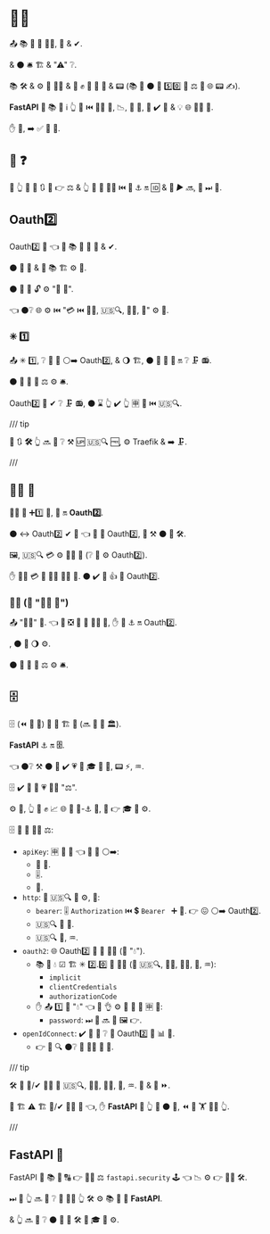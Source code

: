 # 💂‍♂

📤 📚 🌌 🍵 💂‍♂, 🤝 &amp; ✔.

&amp; ⚫️ 🛎 🏗 &amp; "⚠" ❔.

📚 🛠️ &amp; ⚙️ 🍵 💂‍♂ &amp; 🤝 ✊ 🦏 💸 🎯 &amp; 📟 (📚 💼 ⚫️ 💪 5️⃣0️⃣ 💯 ⚖️ 🌅 🌐 📟 ✍).

**FastAPI** 🚚 📚 🧰 ℹ 👆 🙅 ⏮️ **💂‍♂** 💪, 📉, 🐩 🌌, 🍵 ✔️ 🔬 &amp; 💡 🌐 💂‍♂ 🔧.

✋️ 🥇, ➡️ ✅ 🤪 🔧.

## 🏃 ❓

🚥 👆 🚫 💅 🔃 🙆 👉 ⚖ &amp; 👆 💪 🚮 💂‍♂ ⏮️ 🤝 ⚓️ 🔛 🆔 &amp; 🔐 *▶️️ 🔜*, 🚶 ⏭ 📃.

## Oauth2️⃣

Oauth2️⃣ 🔧 👈 🔬 📚 🌌 🍵 🤝 &amp; ✔.

⚫️ 🔬 🔧 &amp; 📔 📚 🏗 ⚙️ 💼.

⚫️ 🔌 🌌 🔓 ⚙️ "🥉 🥳".

👈 ⚫️❔ 🌐 ⚙️ ⏮️ "💳 ⏮️ 👱📔, 🇺🇸🔍, 👱📔, 📂" ⚙️ 🔘.

### ✳ 1️⃣

📤 ✳ 1️⃣, ❔ 📶 🎏 ⚪️➡️ Oauth2️⃣, &amp; 🌖 🏗, ⚫️ 🔌 🔗 🔧 🔛 ❔ 🗜 📻.

⚫️ 🚫 📶 🌟 ⚖️ ⚙️ 🛎.

Oauth2️⃣ 🚫 ✔ ❔ 🗜 📻, ⚫️ ⌛ 👆 ✔️ 👆 🈸 🍦 ⏮️ 🇺🇸🔍.

/// tip

📄 🔃 **🛠️** 👆 🔜 👀 ❔ ⚒ 🆙 🇺🇸🔍 🆓, ⚙️ Traefik &amp; ➡️ 🗜.

///

## 👩‍💻 🔗

👩‍💻 🔗 ➕1️⃣ 🔧, 🧢 🔛 **Oauth2️⃣**.

⚫️ ↔ Oauth2️⃣ ✔ 👜 👈 📶 🌌 Oauth2️⃣, 🔄 ⚒ ⚫️ 🌅 🛠️.

🖼, 🇺🇸🔍 💳 ⚙️ 👩‍💻 🔗 (❔ 🔘 ⚙️ Oauth2️⃣).

✋️ 👱📔 💳 🚫 🐕‍🦺 👩‍💻 🔗. ⚫️ ✔️ 🚮 👍 🍛 Oauth2️⃣.

### 👩‍💻 (🚫 "👩‍💻 🔗")

📤 "👩‍💻" 🔧. 👈 🔄 ❎ 🎏 👜 **👩‍💻 🔗**, ✋️ 🚫 ⚓️ 🔛 Oauth2️⃣.

, ⚫️ 🏁 🌖 ⚙️.

⚫️ 🚫 📶 🌟 ⚖️ ⚙️ 🛎.

## 🗄

🗄 (⏪ 💭 🦁) 📂 🔧 🏗 🔗 (🔜 🍕 💾 🏛).

**FastAPI** ⚓️ 🔛 **🗄**.

👈 ⚫️❔ ⚒ ⚫️ 💪 ✔️ 💗 🏧 🎓 🧾 🔢, 📟 ⚡, ♒️.

🗄 ✔️ 🌌 🔬 💗 💂‍♂ "⚖".

⚙️ 👫, 👆 💪 ✊ 📈 🌐 👫 🐩-⚓️ 🧰, 🔌 👉 🎓 🧾 ⚙️.

🗄 🔬 📄 💂‍♂ ⚖:

* `apiKey`: 🈸 🎯 🔑 👈 💪 👟 ⚪️➡️:
    * 🔢 🔢.
    * 🎚.
    * 🍪.
* `http`: 🐩 🇺🇸🔍 🤝 ⚙️, 🔌:
    * `bearer`: 🎚 `Authorization` ⏮️ 💲 `Bearer ` ➕ 🤝. 👉 😖 ⚪️➡️ Oauth2️⃣.
    * 🇺🇸🔍 🔰 🤝.
    * 🇺🇸🔍 📰, ♒️.
* `oauth2`: 🌐 Oauth2️⃣ 🌌 🍵 💂‍♂ (🤙 "💧").
    * 📚 👫 💧 ☑ 🏗 ✳ 2️⃣.0️⃣ 🤝 🐕‍🦺 (💖 🇺🇸🔍, 👱📔, 👱📔, 📂, ♒️):
        * `implicit`
        * `clientCredentials`
        * `authorizationCode`
    * ✋️ 📤 1️⃣ 🎯 "💧" 👈 💪 👌 ⚙️ 🚚 🤝 🎏 🈸 🔗:
        * `password`: ⏭ 📃 🔜 📔 🖼 👉.
* `openIdConnect`: ✔️ 🌌 🔬 ❔ 🔎 Oauth2️⃣ 🤝 📊 🔁.
    * 👉 🏧 🔍 ⚫️❔ 🔬 👩‍💻 🔗 🔧.


/// tip

🛠️ 🎏 🤝/✔ 🐕‍🦺 💖 🇺🇸🔍, 👱📔, 👱📔, 📂, ♒️. 💪 &amp; 📶 ⏩.

🌅 🏗 ⚠ 🏗 🤝/✔ 🐕‍🦺 💖 👈, ✋️ **FastAPI** 🤝 👆 🧰 ⚫️ 💪, ⏪ 🔨 🏋️ 🏋‍♂ 👆.

///

## **FastAPI** 🚙

FastAPI 🚚 📚 🧰 🔠 👉 💂‍♂ ⚖ `fastapi.security` 🕹 👈 📉 ⚙️ 👉 💂‍♂ 🛠️.

⏭ 📃 👆 🔜 👀 ❔ 🚮 💂‍♂ 👆 🛠️ ⚙️ 📚 🧰 🚚 **FastAPI**.

&amp; 👆 🔜 👀 ❔ ⚫️ 🤚 🔁 🛠️ 🔘 🎓 🧾 ⚙️.
